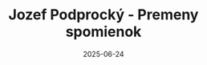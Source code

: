 ---
title: "Jozef Podprocký - Premeny spomienok"
date: "2025-06-24"
link: https://hc.sk/katalog/detail/378-jozef-podprocky
linkName: "Hudobné centrum"
lang: sk
summary: Kniha reflektuje život a tvorbu slovenského skladateľa Jozefa Podprockého. V knihe sa čitateľ okrem životopisných údajov postupne dozvedá kontext vzniku jednotlivých skladieb, pričom nechýbajú ani autorské texty skladateľa k jednotlivým opusom. V analytickej kapitole je detailnejšie predstavená jeho klavírna, organová, vokálna, symfonická i komorná tvorba. Vzácnosťou publikácie sú spomienky Podprockého žiakov, kolegov a interpretov jeho diel. Kniha tiež obsahuje články a rozhovory uverejnené v rozličných periodikách a detailný zoznam všetkých diel.
image: "JP_kniha_06_2025.jpg"
---